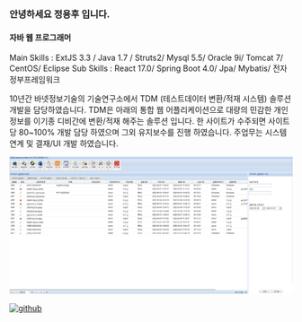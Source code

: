 ### 안녕하세요 정용후 입니다.
#### 자바 웹 프로그래머

Main Skills : ExtJS 3.3 / Java 1.7 / Struts2/ Mysql 5.5/ Oracle 9i/ Tomcat 7/ CentOS/ Eclipse 
Sub Skills : React 17.0/ Spring Boot 4.0/ Jpa/ Mybatis/ 전자정부프레임워크 


10년간 바넷정보기술의 기술연구소에서 TDM (테스트데이터 변환/적재 시스템) 솔루션 개발을 담당하였습니다. 
TDM은 아래의 통합 웹 어플리케이션으로 대량의 민감한 개인정보를 이기종 디비간에 변환/적재 해주는 솔루션 입니다. 
한 사이트가 수주되면 사이트당 80~100% 개발 담당 하였으며 그외 유지보수를 진행 하였습니다. 
주업무는 시스템 연계 및 결재/UI 개발 하였습니다. 
 
<img src='https://github.com/junsun0708/junsun0708/blob/main/%ED%99%94%EB%A9%B4%20%EC%BA%A1%EC%B3%90576.png'>


[<img src='https://cdn.jsdelivr.net/npm/simple-icons@3.0.1/icons/github.svg' alt='github' height='40'>](https://github.com/junsun0708)  

